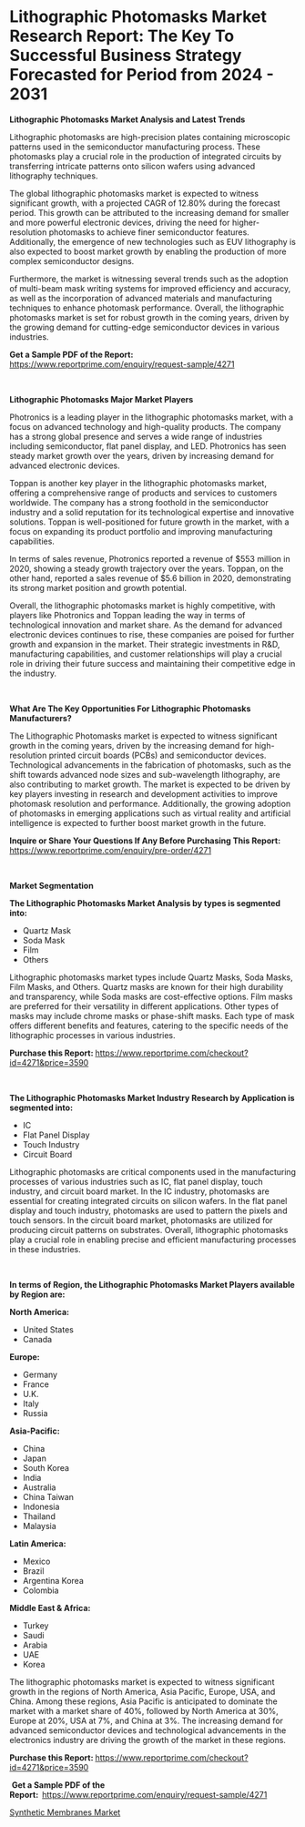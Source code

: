 <p><h1>Lithographic Photomasks Market Research Report: The Key To Successful Business Strategy Forecasted for Period from 2024 - 2031</h1></p><p><strong>Lithographic Photomasks Market Analysis and Latest Trends</strong></p>
<p><p>Lithographic photomasks are high-precision plates containing microscopic patterns used in the semiconductor manufacturing process. These photomasks play a crucial role in the production of integrated circuits by transferring intricate patterns onto silicon wafers using advanced lithography techniques.</p><p>The global lithographic photomasks market is expected to witness significant growth, with a projected CAGR of 12.80% during the forecast period. This growth can be attributed to the increasing demand for smaller and more powerful electronic devices, driving the need for higher-resolution photomasks to achieve finer semiconductor features. Additionally, the emergence of new technologies such as EUV lithography is also expected to boost market growth by enabling the production of more complex semiconductor designs.</p><p>Furthermore, the market is witnessing several trends such as the adoption of multi-beam mask writing systems for improved efficiency and accuracy, as well as the incorporation of advanced materials and manufacturing techniques to enhance photomask performance. Overall, the lithographic photomasks market is set for robust growth in the coming years, driven by the growing demand for cutting-edge semiconductor devices in various industries.</p></p>
<p><strong>Get a Sample PDF of the Report:&nbsp;</strong> <a href="https://www.reportprime.com/enquiry/request-sample/4271">https://www.reportprime.com/enquiry/request-sample/4271</a></p>
<p>&nbsp;</p>
<p><strong>Lithographic Photomasks Major Market Players</strong></p>
<p><p>Photronics is a leading player in the lithographic photomasks market, with a focus on advanced technology and high-quality products. The company has a strong global presence and serves a wide range of industries including semiconductor, flat panel display, and LED. Photronics has seen steady market growth over the years, driven by increasing demand for advanced electronic devices.</p><p>Toppan is another key player in the lithographic photomasks market, offering a comprehensive range of products and services to customers worldwide. The company has a strong foothold in the semiconductor industry and a solid reputation for its technological expertise and innovative solutions. Toppan is well-positioned for future growth in the market, with a focus on expanding its product portfolio and improving manufacturing capabilities.</p><p>In terms of sales revenue, Photronics reported a revenue of $553 million in 2020, showing a steady growth trajectory over the years. Toppan, on the other hand, reported a sales revenue of $5.6 billion in 2020, demonstrating its strong market position and growth potential.</p><p>Overall, the lithographic photomasks market is highly competitive, with players like Photronics and Toppan leading the way in terms of technological innovation and market share. As the demand for advanced electronic devices continues to rise, these companies are poised for further growth and expansion in the market. Their strategic investments in R&D, manufacturing capabilities, and customer relationships will play a crucial role in driving their future success and maintaining their competitive edge in the industry.</p></p>
<p>&nbsp;</p>
<p><strong>What Are The Key Opportunities For Lithographic Photomasks Manufacturers?</strong></p>
<p><p>The Lithographic Photomasks market is expected to witness significant growth in the coming years, driven by the increasing demand for high-resolution printed circuit boards (PCBs) and semiconductor devices. Technological advancements in the fabrication of photomasks, such as the shift towards advanced node sizes and sub-wavelength lithography, are also contributing to market growth. The market is expected to be driven by key players investing in research and development activities to improve photomask resolution and performance. Additionally, the growing adoption of photomasks in emerging applications such as virtual reality and artificial intelligence is expected to further boost market growth in the future.</p></p>
<p><strong>Inquire or Share Your Questions If Any Before Purchasing This Report:</strong> <a href="https://www.reportprime.com/enquiry/pre-order/4271">https://www.reportprime.com/enquiry/pre-order/4271</a></p>
<p>&nbsp;</p>
<p><strong>Market Segmentation</strong></p>
<p><strong>The Lithographic Photomasks Market Analysis by types is segmented into:</strong></p>
<p><ul><li>Quartz Mask</li><li>Soda Mask</li><li>Film</li><li>Others</li></ul></p>
<p><p>Lithographic photomasks market types include Quartz Masks, Soda Masks, Film Masks, and Others. Quartz masks are known for their high durability and transparency, while Soda masks are cost-effective options. Film masks are preferred for their versatility in different applications. Other types of masks may include chrome masks or phase-shift masks. Each type of mask offers different benefits and features, catering to the specific needs of the lithographic processes in various industries.</p></p>
<p><strong>Purchase this Report:&nbsp;</strong><a href="https://www.reportprime.com/checkout?id=4271&price=3590">https://www.reportprime.com/checkout?id=4271&price=3590</a></p>
<p>&nbsp;</p>
<p><strong>The Lithographic Photomasks Market Industry Research by Application is segmented into:</strong></p>
<p><ul><li>IC</li><li>Flat Panel Display</li><li>Touch Industry</li><li>Circuit Board</li></ul></p>
<p><p>Lithographic photomasks are critical components used in the manufacturing processes of various industries such as IC, flat panel display, touch industry, and circuit board market. In the IC industry, photomasks are essential for creating integrated circuits on silicon wafers. In the flat panel display and touch industry, photomasks are used to pattern the pixels and touch sensors. In the circuit board market, photomasks are utilized for producing circuit patterns on substrates. Overall, lithographic photomasks play a crucial role in enabling precise and efficient manufacturing processes in these industries.</p></p>
<p>&nbsp;</p>
<p><strong>In terms of Region, the Lithographic Photomasks Market Players available by Region are:</strong></p>
<p>
    <p> <strong> North America: </strong>
        <ul>
            <li>United States</li>
            <li>Canada</li>
        </ul>
        </p> 
    <p> <strong> Europe: </strong>
        <ul>
            <li>Germany</li>
            <li>France</li>
            <li>U.K.</li>
            <li>Italy</li>
            <li>Russia</li>
        </ul>
        </p> 
    <p> <strong> Asia-Pacific: </strong>
        <ul>
            <li>China</li>
            <li>Japan</li>
            <li>South Korea</li>
            <li>India</li>
            <li>Australia</li>
            <li>China Taiwan</li>
            <li>Indonesia</li>
            <li>Thailand</li>
            <li>Malaysia</li>
        </ul>
        </p> 
    <p> <strong> Latin America: </strong>
        <ul>
            <li>Mexico</li>
            <li>Brazil</li>
            <li>Argentina Korea</li>
            <li>Colombia</li>
        </ul>
        </p> 
    <p> <strong> Middle East & Africa: </strong>
        <ul>
            <li>Turkey</li>
            <li>Saudi</li>
            <li>Arabia</li>
            <li>UAE</li>
            <li>Korea</li>
        </ul>
    </p>
    </p>
<p><p>The lithographic photomasks market is expected to witness significant growth in the regions of North America, Asia Pacific, Europe, USA, and China. Among these regions, Asia Pacific is anticipated to dominate the market with a market share of 40%, followed by North America at 30%, Europe at 20%, USA at 7%, and China at 3%. The increasing demand for advanced semiconductor devices and technological advancements in the electronics industry are driving the growth of the market in these regions.</p></p>
<p><strong>Purchase this Report: </strong><a href="https://www.reportprime.com/checkout?id=4271&price=3590">https://www.reportprime.com/checkout?id=4271&price=3590</a></p>
<p>&nbsp;<strong>Get a Sample PDF of the Report:&nbsp;&nbsp;</strong><a href="https://www.reportprime.com/enquiry/request-sample/4271">https://www.reportprime.com/enquiry/request-sample/4271</a></p>
<p><strong></strong></p>
<p><p><a href="https://full-wildebeest-80b.notion.site/Synthetic-Membranes-Market-Challenges-Opportunities-and-Growth-Drivers-and-Major-Market-Players-f-72c861bc6e0c49e683d2c2ed6d542e1c">Synthetic Membranes Market</a></p></p>
